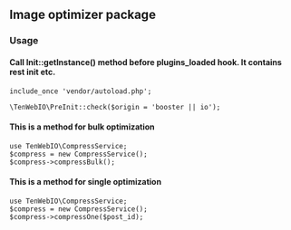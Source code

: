 ## Image optimizer package
### Usage

#### Call Init::getInstance() method before plugins_loaded hook. It contains rest init etc.
```angular2html
include_once 'vendor/autoload.php';

\TenWebIO\PreInit::check($origin = 'booster || io');
```

#### This is a method for bulk optimization
```angular2html
use TenWebIO\CompressService;
$compress = new CompressService();
$compress->compressBulk();
```

#### This is a method for single optimization
```angular2html
use TenWebIO\CompressService;
$compress = new CompressService();
$compress->compressOne($post_id);
```

